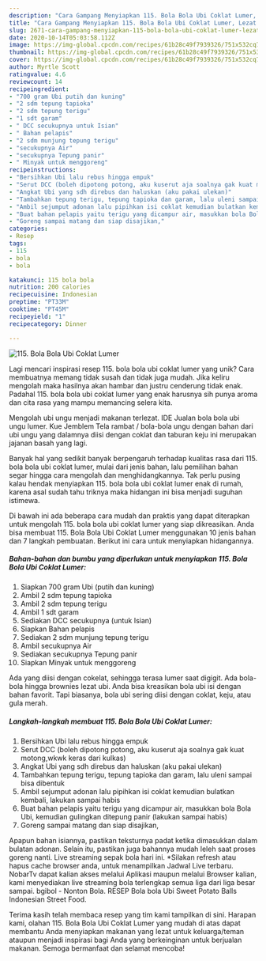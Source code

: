 ```yaml
---
description: "Cara Gampang Menyiapkan 115. Bola Bola Ubi Coklat Lumer, Lezat Sekali"
title: "Cara Gampang Menyiapkan 115. Bola Bola Ubi Coklat Lumer, Lezat Sekali"
slug: 2671-cara-gampang-menyiapkan-115-bola-bola-ubi-coklat-lumer-lezat-sekali
date: 2020-10-14T05:03:58.112Z
image: https://img-global.cpcdn.com/recipes/61b28c49f7939326/751x532cq70/115-bola-bola-ubi-coklat-lumer-foto-resep-utama.jpg
thumbnail: https://img-global.cpcdn.com/recipes/61b28c49f7939326/751x532cq70/115-bola-bola-ubi-coklat-lumer-foto-resep-utama.jpg
cover: https://img-global.cpcdn.com/recipes/61b28c49f7939326/751x532cq70/115-bola-bola-ubi-coklat-lumer-foto-resep-utama.jpg
author: Myrtle Scott
ratingvalue: 4.6
reviewcount: 14
recipeingredient:
- "700 gram Ubi putih dan kuning"
- "2 sdm tepung tapioka"
- "2 sdm tepung terigu"
- "1 sdt garam"
- " DCC secukupnya untuk Isian"
- " Bahan pelapis"
- "2 sdm munjung tepung terigu"
- "secukupnya Air"
- "secukupnya Tepung panir"
- " Minyak untuk menggoreng"
recipeinstructions:
- "Bersihkan Ubi lalu rebus hingga empuk"
- "Serut DCC (boleh dipotong potong, aku kuserut aja soalnya gak kuat motong,wkwk keras dari kulkas)"
- "Angkat Ubi yang sdh direbus dan haluskan (aku pakai ulekan)"
- "Tambahkan tepung terigu, tepung tapioka dan garam, lalu uleni sampai bisa dibentuk"
- "Ambil sejumput adonan lalu pipihkan isi coklat kemudian bulatkan kembali, lakukan sampai habis"
- "Buat bahan pelapis yaitu terigu yang dicampur air, masukkan bola Bola Ubi, kemudian gulingkan ditepung panir (lakukan sampai habis)"
- "Goreng sampai matang dan siap disajikan,"
categories:
- Resep
tags:
- 115
- bola
- bola

katakunci: 115 bola bola 
nutrition: 200 calories
recipecuisine: Indonesian
preptime: "PT33M"
cooktime: "PT45M"
recipeyield: "1"
recipecategory: Dinner

---
```



![115. Bola Bola Ubi Coklat Lumer](https://img-global.cpcdn.com/recipes/61b28c49f7939326/751x532cq70/115-bola-bola-ubi-coklat-lumer-foto-resep-utama.jpg)

Lagi mencari inspirasi resep 115. bola bola ubi coklat lumer yang unik? Cara membuatnya memang tidak susah dan tidak juga mudah. Jika keliru mengolah maka hasilnya akan hambar dan justru cenderung tidak enak. Padahal 115. bola bola ubi coklat lumer yang enak harusnya sih punya aroma dan cita rasa yang mampu memancing selera kita.

Mengolah ubi ungu menjadi makanan terlezat. IDE Jualan bola bola ubi ungu lumer. Kue Jemblem Tela rambat / bola-bola ungu dengan bahan dari ubi ungu yang dalamnya diisi dengan coklat dan taburan keju ini merupakan jajanan basah yang lagi.

Banyak hal yang sedikit banyak berpengaruh terhadap kualitas rasa dari 115. bola bola ubi coklat lumer, mulai dari jenis bahan, lalu pemilihan bahan segar hingga cara mengolah dan menghidangkannya. Tak perlu pusing kalau hendak menyiapkan 115. bola bola ubi coklat lumer enak di rumah, karena asal sudah tahu triknya maka hidangan ini bisa menjadi suguhan istimewa.


Di bawah ini ada beberapa cara mudah dan praktis yang dapat diterapkan untuk mengolah 115. bola bola ubi coklat lumer yang siap dikreasikan. Anda bisa membuat 115. Bola Bola Ubi Coklat Lumer menggunakan 10 jenis bahan dan 7 langkah pembuatan. Berikut ini cara untuk menyiapkan hidangannya.

<!--inarticleads1-->

##### Bahan-bahan dan bumbu yang diperlukan untuk menyiapkan 115. Bola Bola Ubi Coklat Lumer:

1. Siapkan 700 gram Ubi (putih dan kuning)
1. Ambil 2 sdm tepung tapioka
1. Ambil 2 sdm tepung terigu
1. Ambil 1 sdt garam
1. Sediakan  DCC secukupnya (untuk Isian)
1. Siapkan  Bahan pelapis
1. Sediakan 2 sdm munjung tepung terigu
1. Ambil secukupnya Air
1. Sediakan secukupnya Tepung panir
1. Siapkan  Minyak untuk menggoreng


Ada yang diisi dengan cokelat, sehingga terasa lumer saat digigit. Ada bola-bola hingga brownies lezat ubi. Anda bisa kreasikan bola ubi isi dengan bahan favorit. Tapi biasanya, bola ubi sering diisi dengan coklat, keju, atau gula merah. 

<!--inarticleads2-->

##### Langkah-langkah membuat 115. Bola Bola Ubi Coklat Lumer:

1. Bersihkan Ubi lalu rebus hingga empuk
1. Serut DCC (boleh dipotong potong, aku kuserut aja soalnya gak kuat motong,wkwk keras dari kulkas)
1. Angkat Ubi yang sdh direbus dan haluskan (aku pakai ulekan)
1. Tambahkan tepung terigu, tepung tapioka dan garam, lalu uleni sampai bisa dibentuk
1. Ambil sejumput adonan lalu pipihkan isi coklat kemudian bulatkan kembali, lakukan sampai habis
1. Buat bahan pelapis yaitu terigu yang dicampur air, masukkan bola Bola Ubi, kemudian gulingkan ditepung panir (lakukan sampai habis)
1. Goreng sampai matang dan siap disajikan,


Apapun bahan isiannya, pastikan teksturnya padat ketika dimasukkan dalam bulatan adonan. Selain itu, pastikan juga bahannya mudah leleh saat proses goreng nanti. Live streaming sepak bola hari ini. *Silakan refresh atau hapus cache browser anda, untuk menampilkan Jadwal Live terbaru. NobarTv dapat kalian akses melalui Aplikasi maupun melalui Browser kalian, kami menyediakan live streaming bola terlengkap semua liga dari liga besar sampai. bgibol - Nonton Bola. RESEP Bola bola Ubi Sweet Potato Balls Indonesian Street Food. 

Terima kasih telah membaca resep yang tim kami tampilkan di sini. Harapan kami, olahan 115. Bola Bola Ubi Coklat Lumer yang mudah di atas dapat membantu Anda menyiapkan makanan yang lezat untuk keluarga/teman ataupun menjadi inspirasi bagi Anda yang berkeinginan untuk berjualan makanan. Semoga bermanfaat dan selamat mencoba!

